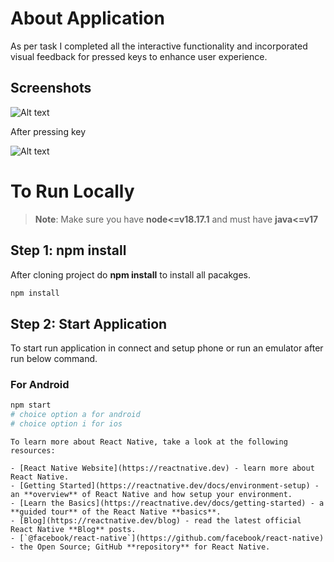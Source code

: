 # About Application
As per task I completed all the interactive functionality and incorporated visual feedback for pressed keys to enhance user experience.

## Screenshots

![Alt text](5005123f-c8b9-4d00-a12f-0194f26b15b6.jpg)

After pressing key


![Alt text](ccec5453-3c37-4ce8-ace7-ec692cfeebc7.jpg)
# To Run Locally

>**Note**: Make sure you have **node<=v18.17.1** and must have **java<=v17**
## Step 1: npm install

After cloning project do **npm install** to install all pacakges.

```bash
npm install
```

## Step 2: Start Application

To start run application in connect and setup phone or run an emulator after run below command.
### For Android

```bash
npm start
# choice option a for android
# choice option i for ios
```

```
To learn more about React Native, take a look at the following resources:

- [React Native Website](https://reactnative.dev) - learn more about React Native.
- [Getting Started](https://reactnative.dev/docs/environment-setup) - an **overview** of React Native and how setup your environment.
- [Learn the Basics](https://reactnative.dev/docs/getting-started) - a **guided tour** of the React Native **basics**.
- [Blog](https://reactnative.dev/blog) - read the latest official React Native **Blog** posts.
- [`@facebook/react-native`](https://github.com/facebook/react-native) - the Open Source; GitHub **repository** for React Native.
